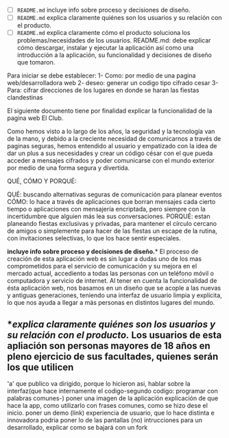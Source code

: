 * [ ] `README.md` incluye info sobre proceso y decisiones de diseño.
* [ ] `README.md` explica claramente quiénes son los usuarios y su relación con
  el producto.
* [ ] `README.md` explica claramente cómo el producto soluciona los
  problemas/necesidades de los usuarios.
README.md: debe explicar cómo descargar, instalar y ejecutar la aplicación así como una introducción a la aplicación, su funcionalidad y decisiones de diseño que tomaron.

Para iniciar se debe establecer:
1- Como: por medio de una pagina web/desarrolladora web
2- deseo: generar un codigo tipo cifrado cesar
3- Para: cifrar direcciones de los lugares en donde se haran las fiestas clandestinas

El siguiente documento tiene por finalidad explicar la funcionalidad de la pagina web El Club.

Como hemos visto a lo largo de los años, la seguridad y la tecnología van de la mano, y debido a la creciente necesidad de comunicarnos a través de paginas seguras, hemos entendido al usuario y empatizado con la idea de dar un plus a sus necesidades y crear un código césar con el que pueda acceder a mensajes cifrados y poder comunicarse con el mundo exterior por medio de una forma segura y divertida.

QUÉ, CÓMO Y PORQUÉ:

QUÉ: buscando alternativas seguras de comunicación para planear eventos 
CÓMO: lo hace a través de aplicaciones que borran mensajes cada cierto tiempo o aplicaciones con mensajería encriptada, pero siempre con la incertidumbre que alguien más lea sus conversaciones.
PORQUÉ: estan planeando fiestas exclusivas y privadas, para mantener el círculo cercano de amigos o simplemente para hacer de las fiestas un escape de la rutina, con invitaciones selectivas, lo que los hace sentir especiales.

****incluye info sobre proceso y decisiones de diseño.*****
El proceso de creación de esta aplicación web es sin lugar a dudas uno de los mas comprometidos para el servicio de comunicación y su mejora en el mercado actual, accediento a todas las personas con un teléfono móvil o computadora y servicio de internet. Al tener en cuenta la funcionalidad de ésta aplicación web, nos basamos en un diseño que se acople a las nuevas y antiguas generaciones, teniendo una interfaz de usuario limpia y explícita, lo que nos ayuda a llegar a más personas en distintos lugares del mundo.

******explica claramente quiénes son los usuarios y su relación con
  el producto.*****
Los usuarios de esta apliación son personas mayores de 18 años en pleno ejercicio de sus facultades, quienes serán los que utilicen 
------------------------------------------------------------------
'a' que publico va dirigido, porque lo hicieron asi, hablar sobre la interfaz(que hace internamente el codigo-segundo codigo: programar con palabras comunes-)
poner una imagen de la aplicación
explicación de que hace la app, como utilizarlo con frases comunes, como se hizo dese el inicio.
poner un demo (link)
experiencia de usuario, que lo hace distinta e innovadora
podria poner lo de las pantallas (no)
intrucciones para un desarrollado, explicar como se bajará con un fork

